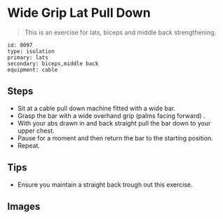 # Wide Grip Lat Pull Down
> This is an exercise for lats, biceps and middle back strengthening.

``` 
id: 0097 
type: isolation 
primary: lats 
secondary: biceps,middle back 
equipment: cable 
``` 

## Steps

 - Sit at a cable pull down machine fitted with a wide bar.
 - Grasp the bar with a wide overhand grip (palms facing forward) .
 - With your abs drawn in and back straight pull the bar down to your upper chest.
 - Pause for a moment and then return the bar to the starting position.
 - Repeat.

## Tips

 - Ensure you maintain a straight back trough out this exercise.

## Images

